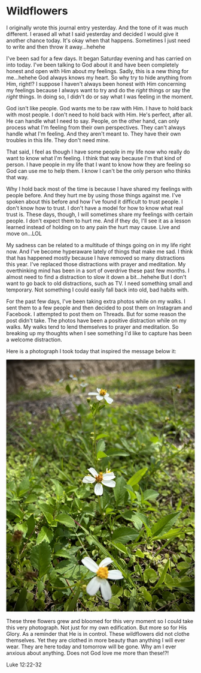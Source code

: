 # Wildflowers

I originally wrote this journal entry yesterday. And the tone of it was much different. I erased all what I said yesterday and decided I would give it another chance today. It's okay when that happens. Sometimes I just need to write and then throw it away...hehehe

I've been sad for a few days. It began Saturday evening and has carried on into today. I've been talking to God about it and have been completely honest and open with Him about my feelings. Sadly, this is a new thing for me...hehehe God always knows my heart. So why try to hide anything from Him, right!? I suppose I haven't always been honest with Him concerning my feelings because I always want to try and do the *right* things or say the *right* things. In doing so, I didn't do or say what I was feeling in the moment.

God isn't like people. God wants me to be raw with Him. I have to hold back with most people. I don't need to hold back with Him. He's perfect, after all. He can handle what I need to say. People, on the other hand, can only process what I'm feeling from their own perspectives. They can't always handle what I'm feeling. And they aren't meant to. They have their own troubles in this life. They don't need mine.

That said, I feel as though I have some people in my life now who really do want to know what I'm feeling. I think that way because I'm that kind of person. I have people in my life that I want to know how they are feeling so God can use me to help them. I know I can't be the only person who thinks that way.

Why I hold back most of the time is because I have shared my feelings with people before. And they hurt me by using those things against me. I've spoken about this before and how I've found it difficult to trust people. I don't know how to trust. I don't have a model for how to know what real trust is. These days, though, I will sometimes share my feelings with certain people. I don't expect them to hurt me. And if they do, I'll see it as a lesson learned instead of holding on to any pain the hurt may cause. Live and move on...LOL

My sadness can be related to a multitude of things going on in my life right now. And I've become hyperaware lately of things that make me sad. I think that has happened mostly because I have removed so many distractions this year. I've replaced those distractions with prayer and meditation. My overthinking mind has been in a sort of overdrive these past few months. I almost need to find a distraction to slow it down a bit...hehehe But I don't want to go back to old distractions, such as TV. I need something small and temporary. Not something I could easily fall back into old, bad habits with.

For the past few days, I've been taking extra photos while on my walks. I sent them to a few people and then decided to post them on Instagram and Facebook. I attempted to post them on Threads. But for some reason the post didn't take. The photos have been a positive distraction while on my walks. My walks tend to lend themselves to prayer and meditation. So breaking up my thoughts when I see something I'd like to capture has been a welcome distraction.

Here is a photograph I took today that inspired the message below it:

![Wildflowers](./img/IMG_5189.jpeg)

These three flowers grew and bloomed for this very moment so I could take this very photograph. Not just for my own edification. But more so for His Glory. As a reminder that He is in control. These wildflowers did not clothe themselves. Yet they are clothed in more beauty than anything I will ever wear. They are here today and tomorrow will be gone. Why am I ever anxious about anything. Does not God love me more than these!?!

Luke 12:22-32